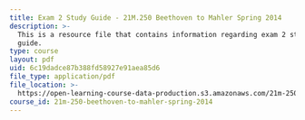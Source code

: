 ```yaml
---
title: Exam 2 Study Guide - 21M.250 Beethoven to Mahler Spring 2014
description: >-
  This is a resource file that contains information regarding exam 2 study
  guide.
type: course
layout: pdf
uid: 6c19dadce87b388fd58927e91aea85d6
file_type: application/pdf
file_location: >-
  https://open-learning-course-data-production.s3.amazonaws.com/21m-250-beethoven-to-mahler-spring-2014/6c19dadce87b388fd58927e91aea85d6_MIT21M_250S14_Quiz2Guide.pdf
course_id: 21m-250-beethoven-to-mahler-spring-2014
---
```

